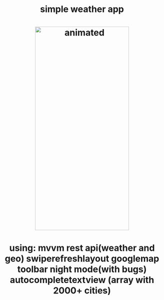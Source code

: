 <h1 align="center">simple weather app</h1>

<h1 align="center">
  <img src="https://github.com/lakinsbeast/WeatherRetrofitApp/blob/master/demonstrate%20gif.gif" alt="animated" width="300" height="650"/>
</h1>

<h1 align="center">
  using:
    mvvm
    rest api(weather and geo)
    swiperefreshlayout
    googlemap
    toolbar
    night mode(with bugs)
    autocompletetextview (array with 2000+ cities)
</h1>
